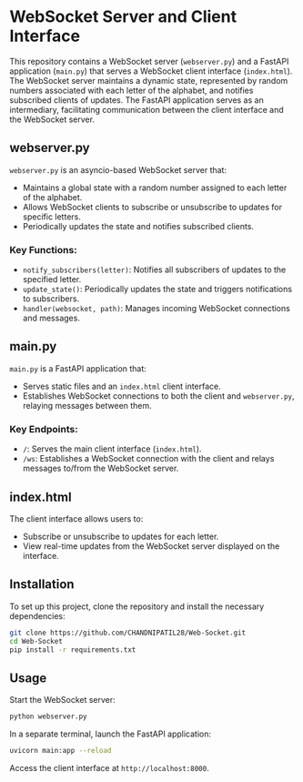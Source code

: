 # WebSocket Server and Client Interface

This repository contains a WebSocket server (`webserver.py`) and a FastAPI application (`main.py`) that serves a WebSocket client interface (`index.html`). The WebSocket server maintains a dynamic state, represented by random numbers associated with each letter of the alphabet, and notifies subscribed clients of updates. The FastAPI application serves as an intermediary, facilitating communication between the client interface and the WebSocket server.

## webserver.py

`webserver.py` is an asyncio-based WebSocket server that:

- Maintains a global state with a random number assigned to each letter of the alphabet.
- Allows WebSocket clients to subscribe or unsubscribe to updates for specific letters.
- Periodically updates the state and notifies subscribed clients.

### Key Functions:

- `notify_subscribers(letter)`: Notifies all subscribers of updates to the specified letter.
- `update_state()`: Periodically updates the state and triggers notifications to subscribers.
- `handler(websocket, path)`: Manages incoming WebSocket connections and messages.

## main.py

`main.py` is a FastAPI application that:

- Serves static files and an `index.html` client interface.
- Establishes WebSocket connections to both the client and `webserver.py`, relaying messages between them.

### Key Endpoints:

- `/`: Serves the main client interface (`index.html`).
- `/ws`: Establishes a WebSocket connection with the client and relays messages to/from the WebSocket server.

## index.html

The client interface allows users to:

- Subscribe or unsubscribe to updates for each letter.
- View real-time updates from the WebSocket server displayed on the interface.

## Installation

To set up this project, clone the repository and install the necessary dependencies:

```bash
git clone https://github.com/CHANDNIPATIL28/Web-Socket.git
cd Web-Socket
pip install -r requirements.txt
```

## Usage

Start the WebSocket server:

```bash
python webserver.py
```

In a separate terminal, launch the FastAPI application:

```bash
uvicorn main:app --reload
```

Access the client interface at `http://localhost:8000`.



